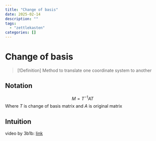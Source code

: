 ```yaml
---
title: "Change of basis"
date: 2025-02-14
description: ""
tags: 
  - "zettlekasten"
categories: []
---
```


# Change of basis
> [!Definition]
> Method to translate one coordinate system to another

## Notation
$$M = T^{-1}AT$$
Where $T$ is change of basis matrix and $A$ is original matrix

## Intuition
video by 3b1b: [link](https://www.youtube.com/watch?v=P2LTAUO1TdA)
